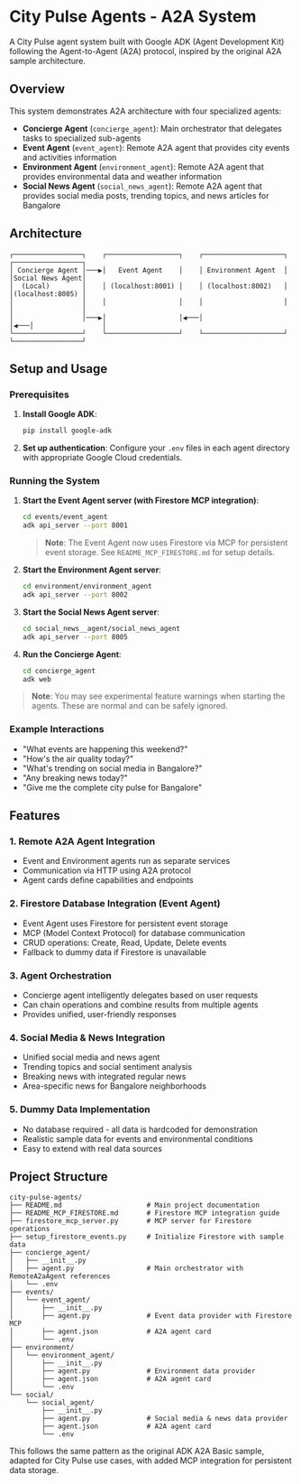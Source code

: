 # City Pulse Agents - A2A System

A City Pulse agent system built with Google ADK (Agent Development Kit) following the Agent-to-Agent (A2A) protocol, inspired by the original A2A sample architecture.

## Overview

This system demonstrates A2A architecture with four specialized agents:

- **Concierge Agent** (`concierge_agent`): Main orchestrator that delegates tasks to specialized sub-agents
- **Event Agent** (`event_agent`): Remote A2A agent that provides city events and activities information
- **Environment Agent** (`environment_agent`): Remote A2A agent that provides environmental data and weather information
- **Social News Agent** (`social_news_agent`): Remote A2A agent that provides social media posts, trending topics, and news articles for Bangalore

## Architecture

```
┌─────────────────┐    ┌──────────────────┐    ┌────────────────────┐    ┌─────────────────┐
│ Concierge Agent │───▶│   Event Agent    │    │ Environment Agent  │    │Social News Agent│
│  (Local)        │    │ (localhost:8001) │    │ (localhost:8002)   │    │(localhost:8005) │
│                 │    │                  │    │                    │    │                 │
│                 │───▶│                  │◀───│                    │◀───│                 │
└─────────────────┘    └──────────────────┘    └────────────────────┘    └─────────────────┘
```

## Setup and Usage

### Prerequisites

1. **Install Google ADK**:
   ```bash
   pip install google-adk
   ```

2. **Set up authentication**: Configure your `.env` files in each agent directory with appropriate Google Cloud credentials.

### Running the System

1. **Start the Event Agent server (with Firestore MCP integration)**:
   ```bash
   cd events/event_agent
   adk api_server --port 8001
   ```
   > **Note**: The Event Agent now uses Firestore via MCP for persistent event storage. See `README_MCP_FIRESTORE.md` for setup details.

2. **Start the Environment Agent server**:
   ```bash
   cd environment/environment_agent  
   adk api_server --port 8002
   ```

3. **Start the Social News Agent server**:
   ```bash
   cd social_news__agent/social_news_agent
   adk api_server --port 8005
   ```

4. **Run the Concierge Agent**:
   ```bash
   cd concierge_agent
   adk web
   ```

> **Note**: You may see experimental feature warnings when starting the agents. These are normal and can be safely ignored.

### Example Interactions

- "What events are happening this weekend?"
- "How's the air quality today?"  
- "What's trending on social media in Bangalore?"
- "Any breaking news today?"
- "Give me the complete city pulse for Bangalore"

## Features

### 1. **Remote A2A Agent Integration**
- Event and Environment agents run as separate services
- Communication via HTTP using A2A protocol
- Agent cards define capabilities and endpoints

### 2. **Firestore Database Integration (Event Agent)**
- Event Agent uses Firestore for persistent event storage
- MCP (Model Context Protocol) for database communication
- CRUD operations: Create, Read, Update, Delete events
- Fallback to dummy data if Firestore is unavailable

### 3. **Agent Orchestration**
- Concierge agent intelligently delegates based on user requests
- Can chain operations and combine results from multiple agents
- Provides unified, user-friendly responses

### 4. **Social Media & News Integration**
- Unified social media and news agent 
- Trending topics and social sentiment analysis
- Breaking news with integrated regular news
- Area-specific news for Bangalore neighborhoods

### 5. **Dummy Data Implementation** 
- No database required - all data is hardcoded for demonstration
- Realistic sample data for events and environmental conditions
- Easy to extend with real data sources

## Project Structure

```
city-pulse-agents/
├── README.md                     # Main project documentation
├── README_MCP_FIRESTORE.md       # Firestore MCP integration guide
├── firestore_mcp_server.py       # MCP server for Firestore operations
├── setup_firestore_events.py     # Initialize Firestore with sample data
├── concierge_agent/
│   ├── __init__.py
│   ├── agent.py                  # Main orchestrator with RemoteA2aAgent references
│   └── .env
├── events/
│   └── event_agent/
│       ├── __init__.py  
│       ├── agent.py              # Event data provider with Firestore MCP
│       ├── agent.json            # A2A agent card
│       └── .env
├── environment/
│   └── environment_agent/
│       ├── __init__.py
│       ├── agent.py              # Environment data provider  
│       ├── agent.json            # A2A agent card
│       └── .env
└── social/
    └── social_agent/
        ├── __init__.py
        ├── agent.py              # Social media & news data provider
        ├── agent.json            # A2A agent card
        └── .env
```

This follows the same pattern as the original ADK A2A Basic sample, adapted for City Pulse use cases, with added MCP integration for persistent data storage.
